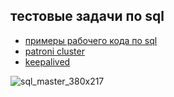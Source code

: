 ## тестовые задачи по sql

- [примеры рабочего кода по sql](https://github.com/PerynFr/sql_test_to_work/tree/main/accounting)  
- [patroni cluster](https://youtu.be/OhLO_iM2VP8)
- [keepalived](https://youtu.be/Bz6OXWoydFw)

![sql_master_380x217](https://user-images.githubusercontent.com/15075759/36085081-1e61376c-0fd4-11e8-9318-6c1fac6eebe8.png) 

